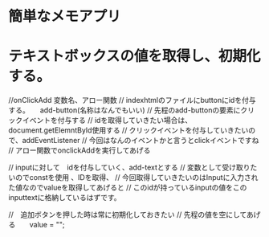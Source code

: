 # 簡単なメモアプリ
# テキストボックスの値を取得し、初期化する。
//onClickAdd 変数名、アロー関数
// indexhtmlのファイルにbuttonにidを付与する。　　add-button(名称はなんでもいい)
// 先程のadd-buttonの要素にクリックイベントを付与する
// idを取得していきたい場合は、document.getElemntById使用する
// クリックイベントを付与していきたいので、addEventListener
// 今回はなんのイベントかと言うとclickイベントですね
// アロー関数でonclickAddを実行してあげる

// inputに対して　idを付与していく、add-textとする
// 変数として受け取りたいのでconstを使用 、IDを取得、
// 今回取得していきたいのはInputに入力された値なのでvalueを取得してあげると
// このidが持っているinputの値をこのinputtextに格納しているはずです。

//　追加ボタンを押した時は常に初期化しておきたい
// 先程の値を空にしてあげる　　value = "";
